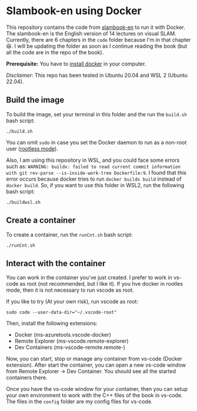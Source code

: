 # Slambook-en using Docker

This repository contains the code from [slambook-en](https://github.com/gaoxiang12/slambook-en) to run it with Docker. The slambook-en is the English version of 14 lectures on visual SLAM. Currently, there are 6 chapters in the `code` folder because I'm in that chapter :laughing:. I will be updating the folder as soon as I continue reading the book (but all the code are in the repo of the book).

**Prerequisite:** You have to [install docker](https://docs.docker.com/desktop/install/ubuntu/) in your computer.

*Disclaimer:* This repo has been tested in Ubuntu 20.04 and WSL 2 (Ubuntu 22.04).

## Build the image

To build the image, set your terminal in this folder and the run the `build.sh` bash script:

```
./build.sh
```

You can omit `sudo` in case you set the Docker daemon to run as a non-root user ([rootless mode](https://docs.docker.com/engine/security/rootless/)).

Also, I am using this repository in WSL, and you could face some errors such as: `WARNING: buildx: failed to read current commit information with git rev-parse --is-inside-work-tree Dockerfile:9`. I found that this error occurs because docker tries to run `docker buildx build` instead of `docker build`. So, if you want to use this folder in WSL2, run the following bash script:
```
./buildwsl.sh
```

## Create a container

To create a container, run the `runCnt.sh` bash script:

```
./runCnt.sh
```

## Interact with the container

You can work in the container you've just created.
I prefer to work in vs-code as root (not recommended, but I like it). If you hve docker in rootles mode, then it is not necessary to run vscode as root.

If you like to try (At your own risk), run vscode as root:
```
sudo code --user-data-dir="~/.vscode-root"
```
Then, install the following extensions:
- Docker (ms-azuretools.vscode-docker)
- Remote Explorer (ms-vscode.remote-explorer)
- Dev Containers (ms-vscode-remote.remote-)

Now, you can start, stop or manage any container from vs-code (Docker extension). After start the container, you can open a new vs-code window from Remote Explorer -> Dev Container. You should see all the started containers there.

Once you have the vs-code window for your container, then you can setup your own environment to work with the C++ files of the book in vs-code. The files in the `config` folder are my config files for vs-code.

